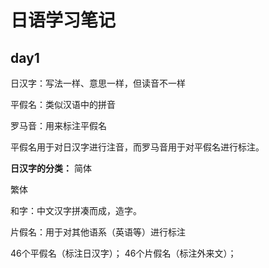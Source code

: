 # 日语学习笔记

## day1

日汉字：写法一样、意思一样，但读音不一样

平假名：类似汉语中的拼音

罗马音：用来标注平假名

平假名用于对日汉字进行注音，而罗马音用于对平假名进行标注。

**日汉字的分类：**
简体

繁体

和字：中文汉字拼凑而成，造字。

片假名：用于对其他语系（英语等）进行标注

46个平假名（标注日汉字）；
46个片假名（标注外来文）；




